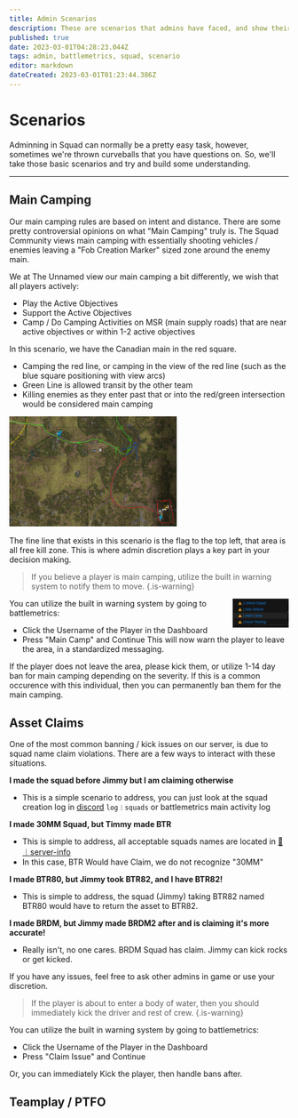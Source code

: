 ```yaml
---
title: Admin Scenarios
description: These are scenarios that admins have faced, and show their handling of the situation
published: true
date: 2023-03-01T04:28:23.044Z
tags: admin, battlemetrics, squad, scenario
editor: markdown
dateCreated: 2023-03-01T01:23:44.386Z
---
```


# Scenarios
Adminning in Squad can normally be a pretty easy task, however, sometimes we're thrown curveballs that you have questions on. So, we'll take those basic scenarios and try and build some understanding. 

---

## Main Camping
Our main camping rules are based on intent and distance. There are some pretty controversial opinions on what "Main Camping" truly is. The Squad Community views main camping with essentially shooting vehicles / enemies leaving a "Fob Creation Marker" sized zone around the enemy main. 

We at The Unnamed view our main camping a bit differently, we wish that all players actively: 
* Play the Active Objectives
* Support the Active Objectives 
* Camp / Do Camping Activities on MSR (main supply roads) that are near active objectives or within 1-2 active objectives 

In this scenario, we have the Canadian main in the red square.
* Camping the red line, or camping in the view of the red line (such as the blue square positioning with view arcs)
* Green Line is allowed transit by the other team 
* Killing enemies as they enter past that or into the red/green intersection would be considered main camping 

<img src="/squad/scenarios/maincamping2.jpg"  width="60%" height="30%">

The fine line that exists in this scenario is the flag to the top left, that area is all free kill zone. This is where admin discretion plays a key part in your decision making. 

> If you believe a player is main camping, utilize the built in warning system to notify them to move.
{.is-warning}

<img style="float: right;" src="/squad/scenarios/maincampwarn.png"  width="20%" height="30%">

You can utilize the built in warning system by going to battlemetrics:
* Click the Username of the Player in the Dashboard
* Press "Main Camp" and Continue
This will now warn the player to leave the area, in a standardized messaging. 

If the player does not leave the area, please kick them, or utilize 1-14 day ban for main camping depending on the severity. If this is a common occurence with this individual, then you can permanently ban them for the main camping. 

## Asset Claims
One of the most common banning / kick issues on our server, is due to squad name claim violations. There are a few ways to interact with these situations. 

**I made the squad before Jimmy but I am claiming otherwise**
* This is a simple scenario to address, you can just look at the squad creation log in [discord](https://discord.com/channels/836985182778556436/995470444947832882) `log︱squads` or battlemetrics main activity log

**I made 30MM Squad, but Timmy made BTR**
* This is simple to address, all acceptable squads names are located in [📕︱server-info](https://discord.com/channels/836985182778556436/1063890894455054426)
* In this case, BTR Would have Claim, we do not recognize "30MM" 

**I made BTR80, but Jimmy took BTR82, and I have BTR82!**
* This is simple to address, the squad (Jimmy) taking BTR82 named BTR80 would have to return the asset to BTR82.

**I made BRDM, but Jimmy made BRDM2 after and is claiming it's more accurate!** 
* Really isn't, no one cares. BRDM Squad has claim. Jimmy can kick rocks or get kicked.

If you have any issues, feel free to ask other admins in game or use your discretion. 
> If the player is about to enter a body of water, then you should immediately kick the driver and rest of crew. 
{.is-warning}

You can utilize the built in warning system by going to battlemetrics:
* Click the Username of the Player in the Dashboard
* Press "Claim Issue" and Continue

Or, you can immediately Kick the player, then handle bans after.


## Teamplay / PTFO 


